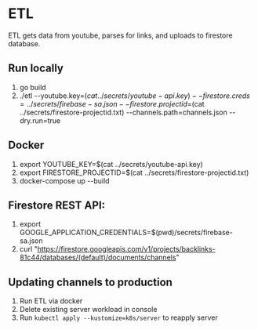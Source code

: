 # ETL

ETL gets data from youtube, parses for links, and uploads to firestore database.

## Run locally

1. go build
2. ./etl --youtube.key=$(cat ../secrets/youtube-api.key) --firestore.creds=../secrets/firebase-sa.json --firestore.projectid=$(cat ../secrets/firestore-projectid.txt) --channels.path=channels.json --dry.run=true

## Docker

1. export YOUTUBE_KEY=$(cat ../secrets/youtube-api.key)
2. export FIRESTORE_PROJECTID=$(cat ../secrets/firestore-projectid.txt)
3. docker-compose up --build

## Firestore REST API:

1. export GOOGLE_APPLICATION_CREDENTIALS=$(pwd)/secrets/firebase-sa.json
2. curl "https://firestore.googleapis.com/v1/projects/backlinks-81c44/databases/(default)/documents/channels"

## Updating channels to production

1. Run ETL via docker
2. Delete existing server workload in console
3. Run `kubectl apply --kustomize=k8s/server` to reapply server
